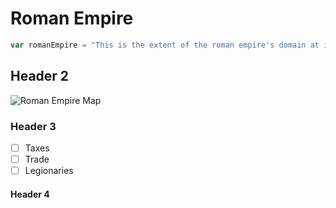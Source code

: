 # Roman Empire
``` javascript
var romanEmpire = "This is the extent of the roman empire's domain at its zienth!";
```
## Header 2
![Roman Empire Map](https://upload.wikimedia.org/wikipedia/commons/thumb/0/00/Roman_Empire_Trajan_117AD.png/500px-Roman_Empire_Trajan_117AD.png "Map of Roman Empire")
### Header 3
- [ ] Taxes
- [ ] Trade
- [ ] Legionaries
#### Header 4





